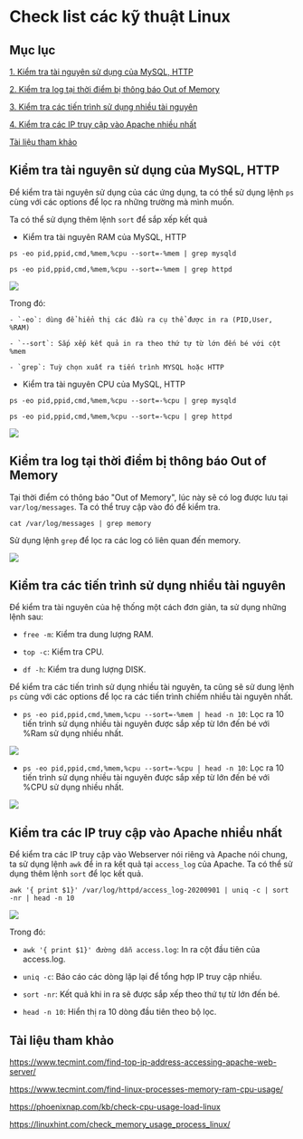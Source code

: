 # Check list các kỹ thuật Linux

## Mục lục 

[1. Kiểm tra tài nguyên sử dụng của MySQL, HTTP](https://github.com/thang290298/work-Decument/blob/master/Linux/linux%20check%20list.md#ki%E1%BB%83m-tra-t%C3%A0i-nguy%C3%AAn-s%E1%BB%AD-d%E1%BB%A5ng-c%E1%BB%A7a-mysql-http)

[2. Kiểm tra log tại thời điểm bị thông báo Out of Memory](https://github.com/thang290298/work-Decument/blob/master/Linux/linux%20check%20list.md#ki%E1%BB%83m-tra-log-t%E1%BA%A1i-th%E1%BB%9Di-%C4%91i%E1%BB%83m-b%E1%BB%8B-th%C3%B4ng-b%C3%A1o-out-of-memory)

[3. Kiểm tra các tiến trình sử dụng nhiều tài nguyên](https://github.com/thang290298/work-Decument/blob/master/Linux/linux%20check%20list.md#ki%E1%BB%83m-tra-c%C3%A1c-ti%E1%BA%BFn-tr%C3%ACnh-s%E1%BB%AD-d%E1%BB%A5ng-nhi%E1%BB%81u-t%C3%A0i-nguy%C3%AAn)

[4. Kiểm tra các IP truy cập vào Apache nhiều nhất](https://github.com/thang290298/work-Decument/blob/master/Linux/linux%20check%20list.md#ki%E1%BB%83m-tra-c%C3%A1c-ip-truy-c%E1%BA%ADp-v%C3%A0o-apache-nhi%E1%BB%81u-nh%E1%BA%A5t)

[Tài liệu tham khảo](https://github.com/thang290298/work-Decument/blob/master/Linux/linux%20check%20list.md#t%C3%A0i-li%E1%BB%87u-tham-kh%E1%BA%A3o)

## Kiểm tra tài nguyên sử dụng của MySQL, HTTP

Để kiểm tra tài nguyên sử dụng của các ứng dụng, ta có thể sử dụng lệnh `ps` cùng với các options để lọc ra những trường mà mình muốn.

Ta có thể sử dụng thêm lệnh `sort` để sắp xếp kết quả

- Kiểm tra tài nguyên RAM của MySQL, HTTP

`ps -eo pid,ppid,cmd,%mem,%cpu --sort=-%mem | grep mysqld`

`ps -eo pid,ppid,cmd,%mem,%cpu --sort=-%mem | grep httpd`

<img src="https://i.imgur.com/Hb4VuCP.png">  

Trong đó:

	- `-eo`: dùng để hiển thị các đầu ra cụ thể được in ra (PID,User, %RAM)

	- `--sort`: Sắp xếp kết quả in ra theo thứ tự từ lớn đến bé với cột %mem
	
	- `grep`: Tuỳ chọn xuất ra tiến trình MYSQL hoặc HTTP

- Kiểm tra tài nguyên CPU của MySQL, HTTP

`ps -eo pid,ppid,cmd,%mem,%cpu --sort=-%cpu | grep mysqld`

`ps -eo pid,ppid,cmd,%mem,%cpu --sort=-%cpu | grep httpd`

<img src="https://i.imgur.com/Zd81wYo.png">  

## Kiểm tra log tại thời điểm bị thông báo Out of Memory

Tại thời điểm có thông báo "Out of Memory", lúc này sẽ có log được lưu tại `var/log/messages`. Ta có thể truy cập vào đó để kiểm tra.

`cat /var/log/messages | grep memory`

Sử dụng lệnh `grep` để lọc ra các log có liên quan đến memory.

<img src="https://i.imgur.com/6YZYAJ6.png"> 

## Kiểm tra các tiến trình sử dụng nhiều tài nguyên

Để kiểm tra tài nguyên của hệ thống một cách đơn giản, ta sử dụng những lệnh sau:

- `free -m`: Kiểm tra dung lượng RAM.

- `top -c`: Kiểm tra CPU.

- `df -h`: Kiểm tra dung lượng DISK.

Để kiểm tra các tiến trình sử dụng nhiều tài nguyên, ta cũng sẽ sử dung lệnh `ps` cùng với các options để lọc ra các tiến trình chiếm nhiều tài nguyên nhất.

- `ps -eo pid,ppid,cmd,%mem,%cpu --sort=-%mem | head -n 10`: Lọc ra 10 tiến trình sử dụng nhiều tài nguyên được sắp xếp từ lớn đến bé với %Ram sử dụng nhiều nhất.

<img src="https://i.imgur.com/B3dK8ki.png"> 

- `ps -eo pid,ppid,cmd,%mem,%cpu --sort=-%cpu | head -n 10`: Lọc ra 10 tiến trình sử dụng nhiều tài nguyên được sắp xếp từ lớn đến bé với %CPU sử dụng nhiều nhất.

<img src="https://i.imgur.com/BKqu6RR.png"> 

## Kiểm tra các IP truy cập vào Apache nhiều nhất

Để kiểm tra các IP truy cập vào Webserver nói riêng và Apache nói chung, ta sử dụng lệnh `awk` để in ra kết quả tại `access_log` của Apache. Ta có thể sử dụng thêm lệnh `sort` để lọc kết quả.

`awk '{ print $1}' /var/log/httpd/access_log-20200901 | uniq -c | sort -nr | head -n 10`

<img src="https://i.imgur.com/xKXhb3O.png"> 

Trong đó:

- `awk '{ print $1}' đường dẫn access.log`: In ra cột đầu tiên của access.log.

- `uniq -c`: Báo cáo các dòng lặp lại để tổng hợp IP truy cập nhiều.

- `sort -nr`: Kết quả khi in ra sẽ được sắp xếp theo thứ tự từ lớn đến bé.

- `head -n 10`: Hiển thị ra 10 dòng đầu tiên theo bộ lọc.

## Tài liệu tham khảo

https://www.tecmint.com/find-top-ip-address-accessing-apache-web-server/

https://www.tecmint.com/find-linux-processes-memory-ram-cpu-usage/

https://phoenixnap.com/kb/check-cpu-usage-load-linux

https://linuxhint.com/check_memory_usage_process_linux/
